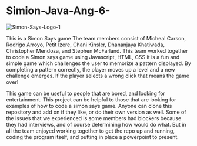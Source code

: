 # Simion-Java-Ang-6-

![Simon-Says-Logo-1](https://user-images.githubusercontent.com/65076325/133472586-0670df47-0ba7-4e99-92e4-dd6c858bca0c.jpg)

This is a Simon Says game 
The team members consist of Micheal Carson, Rodrigo Arroyo, Petit Izere, Chani Kinsler, Dhananjaya Khatiwada, Christopher Mendoza, and Stephen McFarland. This team worked together to  code a Simon says game using Javascript, HTML, CSS
it is a fun and simple game which challenges the user to memorize a pattern displayed. By completing a pattern correctly, the player moves up a level and a new challenge emerges. If the player selects a wrong click that means the game over!

This game can be useful to people that are bored, and looking for entertainment. This project can be helpful to those that are looking for examples of how to code a simon says game. Anyone can clone this repository and add on if they like, or do their own version as well. Some of the issues that we experienced is some members had blockers because they had interviews, and of course determining how would do what. But in all the team enjoyed working together to get the repo up and running, coding the program itself, and putting in place a powerpoint to present. 
